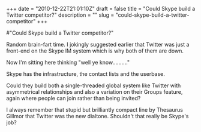 +++
date = "2010-12-22T21:01:10Z"
draft = false
title = "Could Skype build a Twitter competitor?"
description = ""
slug = "could-skype-build-a-twitter-competitor"
+++

#"Could Skype build a Twitter competitor?"


 Random brain-fart time. I jokingly suggested earlier that Twitter was just a front-end on the Skype IM system which is why both of them are down. <p /><div>Now I&#39;m sitting here thinking &quot;well ye know..........&quot;</div><p /><div>Skype has the infrastructure, the contact lists and the userbase.</div><p /><div>Could they build both a single-threaded global system like Twitter with asymmetrical relationships and also a variation on their Groups feature, again where people can join rather than being invited?</div> <p /><div>I always remember that stupid but brilliantly compact line by Thesaurus Gillmor that Twitter was the new dialtone. Shouldn&#39;t that really be Skype&#39;s job?</div>
 